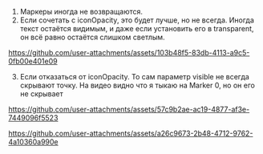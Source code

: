 1. Маркеры иногда не возвращаются.
2. Если сочетать с iconOpacity, это будет лучше, но не всегда. Иногда текст остаётся видимым, и даже если установить его в transparent, он всё равно остаётся слишком светлым.

  https://github.com/user-attachments/assets/103b48f5-83db-4113-a9c5-0fb00e401e09


3. Если отказаться от iconOpacity. То сам параметр visible не всегда скрывают точку. На видео видно что я тыкаю на Marker 0, но он его не скрывает


https://github.com/user-attachments/assets/57c9b2ae-ac19-4877-af3e-7449096f5523


https://github.com/user-attachments/assets/a26c9673-2b48-4712-9762-4a10360a990e

